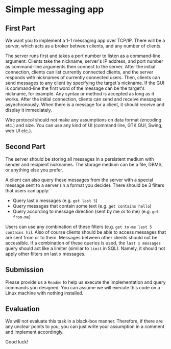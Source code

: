 # Simple messaging app

## First Part

We want you to implement a 1-1 messaging app over TCP/IP. There will be a server, which acts as a broker between clients, and any number of clients.

The server runs first and takes a port number to listen as a command-line argument. Clients take the nickname, server's IP address, and port number as command-line arguments then connect to the server. After the initial connection, clients can list currently connected clients, and the server responds with nicknames of currently connected users. Then, clients can send messages to any client by specifying the target's nickname. If the GUI is command-line the first word of the message can be the target's nickname, for example. Any syntax or method is accepted as long as it works. After the initial connection, clients can send and receive messages asynchronously. When there is a message for a client, it should receive and display it immediately.

Wire protocol should not make any assumptions on data format (encoding etc.) and size. You can use any kind of UI (command line, GTK GUI, Swing, web UI etc.).

## Second Part

The server should be storing all messages in a persistent medium with sender and recipient nicknames. The storage medium can be a file, DBMS, or anything else you prefer.

A client can also query these messages from the server with a special message sent to a server (in a format you decide).
There should be 3 filters that users can apply:
- Query last x messages (e.g. `get last 5`)
- Query messages that contain some text (e.g. `get contains hello`)
- Query according to message direction (sent by me or to me) (e.g. `get from-me`)

Users can use any combination of these filters (e.g. `get to-me last 5 contains hi`). Also of course clients should be able to access messages that are sent from or to them. Messages between other clients should not be accessible. If a combination of these queries is used, the `last x messages` query should act like a limiter (similar to `limit` in SQL). Namely, it should not apply other filters on last x messages.

## Submission

Please provide us a `Readme` to help us execute the implementation and query commands you designed. You can assume we will execute this code on a Linux machine with nothing installed.

## Evaluation

We will not evaluate this task in a black-box manner. Therefore, if there are any unclear points to you, you can just write your assumption in a comment and implement accordingly.

Good luck!
